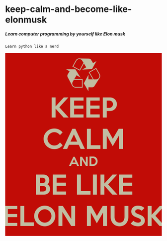 # keep-calm-and-become-like-elonmusk
##### Learn computer programming by yourself like Elon musk
```
Learn python like a nerd
```

![ElonMusk](keep-calm-and-be-like-elon-musk.png?raw=true)